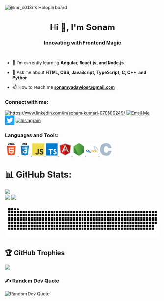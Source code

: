![@mr_c0d3r's Holopin board](https://wallpaperbat.com/img/8622050-github-wallpaper.jpg)
<h1 align="center">Hi 👋, I'm Sonam</h1>
<h3 align="center">Innovating with Frontend Magic</h3>

<p align="left"> <a href="https://twitter.com/" target="blank"><img src="https://img.shields.io/twitter/follow/?logo=twitter&style=for-the-badge" alt="" /></a> </p>

- 🌱 I’m currently learning **Angular, React.js, and Node.js**

- 💬 Ask me about **HTML, CSS, JavaScript, TypeScript, C, C++, and Python**

- 📫 How to reach me **sonamyadavdos@gmail.com**

<h3 align="left">Connect with me:</h3>
<p align="left">
<a href="https://www.linkedin.com/in/sonam-kumari-070800249/" target="blank"><img align="center" src="https://raw.githubusercontent.com/rahuldkjain/github-profile-readme-generator/master/src/images/icons/Social/linked-in-alt.svg" alt="https://www.linkedin.com/in/sonam-kumari-070800249/" height="30" width="40"/></a>
<a href="mailto:sonamyadavdos@gmail.com">
  <img align="center" src="https://upload.wikimedia.org/wikipedia/commons/4/4e/Gmail_Icon.png" alt="Email Me" height="30" width="30" />
</a>
<a href="https://twitter.com/Sonamku06021233" target="_blank">
<img align="center" src="https://raw.githubusercontent.com/edent/SuperTinyIcons/master/images/svg/twitter.svg" alt="Twitter" height="30" width="30"/>

</a>

<a href="https://instagram.com/sonam_2303_" target="_blank">
  <img align="center" src="https://upload.wikimedia.org/wikipedia/commons/e/e7/Instagram_logo_2016.svg" alt="Instagram" height="30" width="30" />
</a>

</p>

<h3 align="left">Languages and Tools:</h3>
<p align="left"> 
  <a href="https://www.w3.org/html/" target="_blank" rel="noreferrer">
    <img src="https://raw.githubusercontent.com/devicons/devicon/master/icons/html5/html5-original-wordmark.svg" alt="html5" width="40" height="40"/> 
  </a> 
  <a href="https://www.w3schools.com/css/" target="_blank" rel="noreferrer">
    <img src="https://raw.githubusercontent.com/devicons/devicon/master/icons/css3/css3-original-wordmark.svg" alt="css3" width="40" height="40"/> 
  </a> 
  <a href="https://developer.mozilla.org/en-US/docs/Web/JavaScript" target="_blank" rel="noreferrer">
    <img src="https://raw.githubusercontent.com/devicons/devicon/master/icons/javascript/javascript-original.svg" alt="javascript" width="40" height="40"/> 
  </a>
  <a href="https://www.typescriptlang.org/" target="_blank" rel="noreferrer">
    <img src="https://raw.githubusercontent.com/devicons/devicon/master/icons/typescript/typescript-original.svg" alt="typescript" width="40" height="40"/> 
  </a>
  <a href="https://angular.io/" target="_blank" rel="noreferrer">
    <img src="https://raw.githubusercontent.com/devicons/devicon/master/icons/angularjs/angularjs-original.svg" alt="angular" width="40" height="40"/> 
  </a>
  <a href="https://nodejs.org/" target="_blank" rel="noreferrer">
    <img src="https://raw.githubusercontent.com/devicons/devicon/master/icons/nodejs/nodejs-original.svg" alt="nodejs" width="40" height="40"/> 
  </a>
  <a href="https://www.mysql.com/" target="_blank" rel="noreferrer">
    <img src="https://raw.githubusercontent.com/devicons/devicon/master/icons/mysql/mysql-original-wordmark.svg" alt="sql" width="40" height="40"/> 
  </a>
  <a href="https://www.cprogramming.com/" target="_blank" rel="noreferrer">
    <img src="https://raw.githubusercontent.com/devicons/devicon/master/icons/c/c-original.svg" alt="c" width="40" height="40"/> 
  </a>
</p>


# 📊 GitHub Stats:
![](https://github-readme-stats.vercel.app/api?username=sonamyadav6942&theme=dark&hide_border=false&include_all_commits=false&count_private=false)<br/>
![](https://github-readme-streak-stats.herokuapp.com/?user=sonamyadav6942&theme=dark)
![](https://github-readme-stats.vercel.app/api/top-langs/?username=sonamyadav6942&theme=dark&hide_border=false&include_all_commits=false&count_private=false&layout=compact)

<!-- [![Readme Card](https://github-readme-stats.vercel.app/api/pin/?username=&repo=Hacktoberfest2022-for-everyone&show_owner=true&theme=gruvbox_light)](https://github.com/omkarchoudhary/Hacktoberfest2022-for-everyone) -->
<p align="center">
  <img  src="https://raw.githubusercontent.com/Elanza-48/Elanza-48/main/resources/img/github-contribution-grid-snake.svg"
    alt="example" />
</p>

## 🏆 GitHub Trophies
![](https://github-profile-trophy.vercel.app/?username=sonamyadav6942&theme=dark&no-frame=false&no-bg=true&margin-w=4)

### ✍️ Random Dev Quote
![Random Dev Quote](https://quotes-github-readme.vercel.app/api?type=horizontal&theme=radical)




